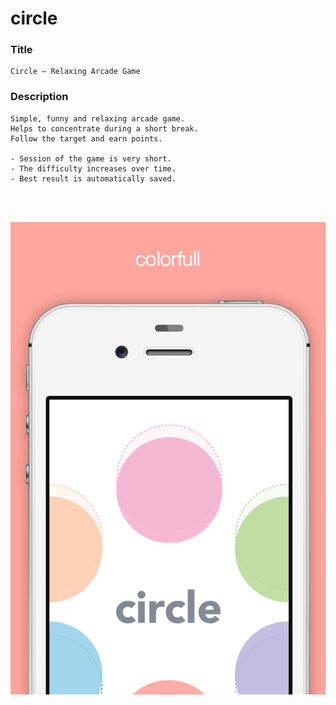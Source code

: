 # circle

### Title

```
Circle – Relaxing Arcade Game
```

### Description

```
Simple, funny and relaxing arcade game.
Helps to concentrate during a short break.
Follow the target and earn points.

- Session of the game is very short.
- The difficulty increases over time.
- Best result is automatically saved.
```
<br><br>
<p align="center">
    <img src="https://raw.githubusercontent.com/Inlife/circle/master/metadata/App%20Store%20Screenshots/3.5%20Device%203.png" />
</p>
